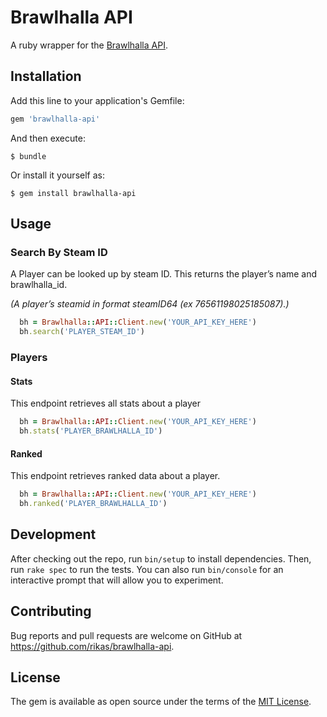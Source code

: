 # Brawlhalla API

A ruby wrapper for the [Brawlhalla API](http://dev.brawlhalla.com/).

## Installation

Add this line to your application's Gemfile:

```ruby
gem 'brawlhalla-api'
```

And then execute:

    $ bundle

Or install it yourself as:

    $ gem install brawlhalla-api

## Usage

### Search By Steam ID

A Player can be looked up by steam ID. This returns the player’s name and brawlhalla_id.

_(A player’s steamid in format steamID64 (ex 76561198025185087).)_

```ruby
  bh = Brawlhalla::API::Client.new('YOUR_API_KEY_HERE')
  bh.search('PLAYER_STEAM_ID')
```

### Players

#### Stats

This endpoint retrieves all stats about a player

```ruby
  bh = Brawlhalla::API::Client.new('YOUR_API_KEY_HERE')
  bh.stats('PLAYER_BRAWLHALLA_ID')
```

#### Ranked

This endpoint retrieves ranked data about a player.

```ruby
  bh = Brawlhalla::API::Client.new('YOUR_API_KEY_HERE')
  bh.ranked('PLAYER_BRAWLHALLA_ID')
```

## Development

After checking out the repo, run `bin/setup` to install dependencies. Then, run `rake spec` to run the tests. You can also run `bin/console` for an interactive prompt that will allow you to experiment.

## Contributing

Bug reports and pull requests are welcome on GitHub at https://github.com/rikas/brawlhalla-api.

## License

The gem is available as open source under the terms of the [MIT License](https://opensource.org/licenses/MIT).
